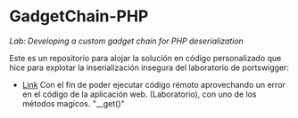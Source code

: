 # GadgetChain-PHP

_*Lab:* Developing a custom gadget chain for PHP deserialization_

Este es un repositorio para alojar la solución en código personalizado que hice para explotar la inserialización insegura del laboratorio de portswigger: 
* [Link](https://portswigger.net/web-security/deserialization/exploiting/lab-deserialization-developing-a-custom-gadget-chain-for-php-deserialization)
Con el fin de poder ejecutar código rémoto aprovechando un error en el código de la aplicación web. (Laboratorio), con uno de los métodos magicos. "__get()"
